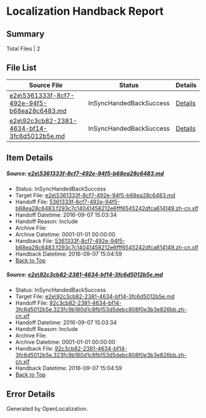 # <a name='report-top'></a> Localization Handback Report

## Summary
 Total Files | 2

## File List
 Source File | Status | Details 
 ----------- | ------ | ------- 
 [e2e\5361333f-8cf7-492e-94f5-b68ea28c6483.md](https://github.com/OpenLocalizationTestOrg/ol-test0/blob/d788aa3c680aadc0f7463d1f406aca53ec5e9408/e2e/5361333f-8cf7-492e-94f5-b68ea28c6483.md) | InSyncHandedBackSuccess | [Details](#9a2d6f0a2e3681c997c9782d07bb0186b422c8af1)
 [e2e\92c3cb82-2381-4634-bf14-3fc6d5012b5e.md](https://github.com/OpenLocalizationTestOrg/ol-test0/blob/d788aa3c680aadc0f7463d1f406aca53ec5e9408/e2e/92c3cb82-2381-4634-bf14-3fc6d5012b5e.md) | InSyncHandedBackSuccess | [Details](#b25b9a1e7f73068f46ca9e64a8d09755704af95a3)

## Item Details
##### <a name='9a2d6f0a2e3681c997c9782d07bb0186b422c8af1'></a> Source: [e2e\5361333f-8cf7-492e-94f5-b68ea28c6483.md](https://github.com/OpenLocalizationTestOrg/ol-test0/blob/d788aa3c680aadc0f7463d1f406aca53ec5e9408/e2e/5361333f-8cf7-492e-94f5-b68ea28c6483.md)
* Status: InSyncHandedBackSuccess
* Target File: [e2e\5361333f-8cf7-492e-94f5-b68ea28c6483.md](https://github.com/OpenLocalizationTestOrg/ol-test0-zhcn/blob/0b8f2263bf470d746459eab17ef983595fc94d5f/e2e/5361333f-8cf7-492e-94f5-b68ea28c6483.md)
* Handoff File: [5361333f-8cf7-492e-94f5-b68ea28c6483.f293c7c14041458212e6fff6545242dfca614149.zh-cn.xlf](https://github.com/OpenLocalizationTestOrg/ol-test0-handoff/blob/4b46aa87df5f2fd638d72005ce616987918a2f30/ol-handoff/OpenLocalizationTestOrg/ol-test0-zhcn/yuwzho/ht/5361333f-8cf7-492e-94f5-b68ea28c6483.f293c7c14041458212e6fff6545242dfca614149.zh-cn.xlf)
* Handoff Datetime: 2016-09-07 15:03:34
* Handoff Reason: Include
* Archive File: 
* Archive Datetime: 0001-01-01 00:00:00
* Handback File: [5361333f-8cf7-492e-94f5-b68ea28c6483.f293c7c14041458212e6fff6545242dfca614149.zh-cn.xlf](https://github.com/OpenLocalizationTestOrg/ol-test0-handback/blob/b7a53de881ae822510645d355c6957b86d3b6fd6/ol-handback/OpenLocalizationTestOrg/ol-test0-zhcn/yuwzho/ht/5361333f-8cf7-492e-94f5-b68ea28c6483.f293c7c14041458212e6fff6545242dfca614149.zh-cn.xlf)
* Handback Datetime: 2016-09-07 15:04:59
* [Back to Top](#report-top)

##### <a name='b25b9a1e7f73068f46ca9e64a8d09755704af95a3'></a> Source: [e2e\92c3cb82-2381-4634-bf14-3fc6d5012b5e.md](https://github.com/OpenLocalizationTestOrg/ol-test0/blob/d788aa3c680aadc0f7463d1f406aca53ec5e9408/e2e/92c3cb82-2381-4634-bf14-3fc6d5012b5e.md)
* Status: InSyncHandedBackSuccess
* Target File: [e2e\92c3cb82-2381-4634-bf14-3fc6d5012b5e.md](https://github.com/OpenLocalizationTestOrg/ol-test0-zhcn/blob/0b8f2263bf470d746459eab17ef983595fc94d5f/e2e/92c3cb82-2381-4634-bf14-3fc6d5012b5e.md)
* Handoff File: [92c3cb82-2381-4634-bf14-3fc6d5012b5e.323fc9b180d1c8fb153d5debc808f0e3b3e826bb.zh-cn.xlf](https://github.com/OpenLocalizationTestOrg/ol-test0-handoff/blob/4b46aa87df5f2fd638d72005ce616987918a2f30/ol-handoff/OpenLocalizationTestOrg/ol-test0-zhcn/yuwzho/ht/92c3cb82-2381-4634-bf14-3fc6d5012b5e.323fc9b180d1c8fb153d5debc808f0e3b3e826bb.zh-cn.xlf)
* Handoff Datetime: 2016-09-07 15:03:34
* Handoff Reason: Include
* Archive File: 
* Archive Datetime: 0001-01-01 00:00:00
* Handback File: [92c3cb82-2381-4634-bf14-3fc6d5012b5e.323fc9b180d1c8fb153d5debc808f0e3b3e826bb.zh-cn.xlf](https://github.com/OpenLocalizationTestOrg/ol-test0-handback/blob/b7a53de881ae822510645d355c6957b86d3b6fd6/ol-handback/OpenLocalizationTestOrg/ol-test0-zhcn/yuwzho/ht/92c3cb82-2381-4634-bf14-3fc6d5012b5e.323fc9b180d1c8fb153d5debc808f0e3b3e826bb.zh-cn.xlf)
* Handback Datetime: 2016-09-07 15:04:59
* [Back to Top](#report-top)


## Error Details

Generated by OpenLocalization.
